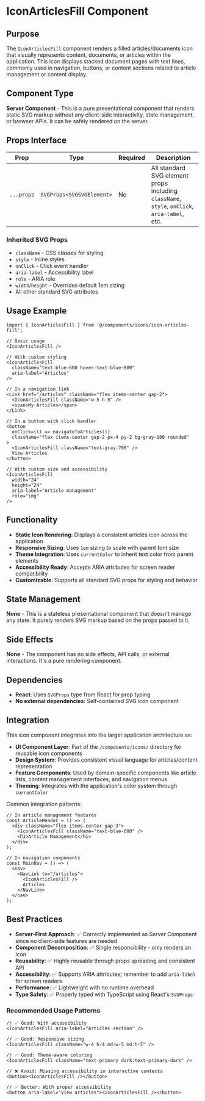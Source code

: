 # IconArticlesFill Component

## Purpose
The `IconArticlesFill` component renders a filled articles/documents icon that visually represents content, documents, or articles within the application. This icon displays stacked document pages with text lines, commonly used in navigation, buttons, or content sections related to article management or content display.

## Component Type
**Server Component** - This is a pure presentational component that renders static SVG markup without any client-side interactivity, state management, or browser APIs. It can be safely rendered on the server.

## Props Interface

| Prop | Type | Required | Description |
|------|------|----------|-------------|
| `...props` | `SVGProps<SVGSVGElement>` | No | All standard SVG element props including `className`, `style`, `onClick`, `aria-label`, etc. |

### Inherited SVG Props
- `className` - CSS classes for styling
- `style` - Inline styles
- `onClick` - Click event handler
- `aria-label` - Accessibility label
- `role` - ARIA role
- `width`/`height` - Overrides default 1em sizing
- All other standard SVG attributes

## Usage Example

```tsx
import { IconArticlesFill } from '@/components/icons/icon-articles-fill';

// Basic usage
<IconArticlesFill />

// With custom styling
<IconArticlesFill 
  className="text-blue-600 hover:text-blue-800" 
  aria-label="Articles"
/>

// In a navigation link
<Link href="/articles" className="flex items-center gap-2">
  <IconArticlesFill className="w-5 h-5" />
  <span>My Articles</span>
</Link>

// In a button with click handler
<button 
  onClick={() => navigateToArticles()}
  className="flex items-center gap-2 px-4 py-2 bg-gray-100 rounded"
>
  <IconArticlesFill className="text-gray-700" />
  View Articles
</button>

// With custom size and accessibility
<IconArticlesFill 
  width="24"
  height="24"
  aria-label="Article management"
  role="img"
/>
```

## Functionality
- **Static Icon Rendering**: Displays a consistent articles icon across the application
- **Responsive Sizing**: Uses `1em` sizing to scale with parent font size
- **Theme Integration**: Uses `currentColor` to inherit text color from parent elements
- **Accessibility Ready**: Accepts ARIA attributes for screen reader compatibility
- **Customizable**: Supports all standard SVG props for styling and behavior

## State Management
**None** - This is a stateless presentational component that doesn't manage any state. It purely renders SVG markup based on the props passed to it.

## Side Effects
**None** - The component has no side effects, API calls, or external interactions. It's a pure rendering component.

## Dependencies
- **React**: Uses `SVGProps` type from React for prop typing
- **No external dependencies**: Self-contained SVG icon component

## Integration
This icon component integrates into the larger application architecture as:

- **UI Component Layer**: Part of the `/components/icons/` directory for reusable icon components
- **Design System**: Provides consistent visual language for articles/content representation
- **Feature Components**: Used by domain-specific components like article lists, content management interfaces, and navigation menus
- **Theming**: Integrates with the application's color system through `currentColor`

Common integration patterns:
```tsx
// In article management features
const ArticleHeader = () => (
  <div className="flex items-center gap-3">
    <IconArticlesFill className="text-blue-600" />
    <h1>Article Management</h1>
  </div>
);

// In navigation components
const MainNav = () => (
  <nav>
    <NavLink to="/articles">
      <IconArticlesFill />
      Articles
    </NavLink>
  </nav>
);
```

## Best Practices
- **Server-First Approach**: ✅ Correctly implemented as Server Component since no client-side features are needed
- **Component Decomposition**: ✅ Single responsibility - only renders an icon
- **Reusability**: ✅ Highly reusable through props spreading and consistent API
- **Accessibility**: ✅ Supports ARIA attributes; remember to add `aria-label` for screen readers
- **Performance**: ✅ Lightweight with no runtime overhead
- **Type Safety**: ✅ Properly typed with TypeScript using React's `SVGProps`

### Recommended Usage Patterns
```tsx
// ✅ Good: With accessibility
<IconArticlesFill aria-label="Articles section" />

// ✅ Good: Responsive sizing
<IconArticlesFill className="w-4 h-4 md:w-5 md:h-5" />

// ✅ Good: Theme-aware coloring
<IconArticlesFill className="text-primary dark:text-primary-dark" />

// ❌ Avoid: Missing accessibility in interactive contexts
<button><IconArticlesFill /></button>

// ✅ Better: With proper accessibility
<button aria-label="View articles"><IconArticlesFill /></button>
```
